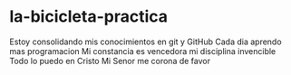 # la-bicicleta-practica
Estoy consolidando mis conocimientos en git y GitHub
Cada dia aprendo mas programacion
Mi constancia es vencedora mi disciplina invencible
Todo lo puedo en Cristo
Mi Senor me corona de favor
